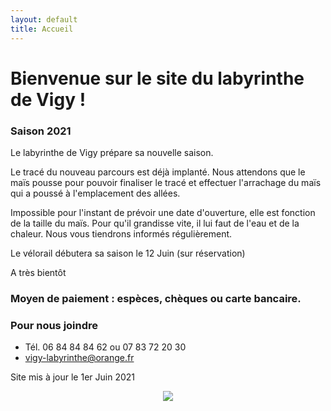 ```yaml
---
layout: default
title: Accueil
---
```


<h1> Bienvenue sur le site du labyrinthe de Vigy ! </h1>



### Saison 2021
 

Le labyrinthe de Vigy prépare sa nouvelle saison.

Le tracé du nouveau parcours est déjà implanté. Nous attendons que le maïs pousse pour pouvoir finaliser le tracé et effectuer l'arrachage du maïs qui a poussé à l'emplacement des allées. 


Impossible pour l'instant de prévoir une date d'ouverture, elle est fonction de la taille du maïs. Pour qu'il grandisse vite, il lui faut de l'eau et de la chaleur. Nous vous tiendrons informés régulièrement.

Le vélorail débutera sa saison le 12 Juin (sur réservation)



A très bientôt 

### Moyen de paiement : espèces, chèques ou carte bancaire. 


### Pour nous joindre
* Tél. 06 84 84 84 62
ou 07 83 72 20 30
* vigy-labyrinthe@orange.fr

Site mis à jour le 1er Juin 2021

<center>
<img src="{{ site.baseurl }}public/img/oie.jpg">
</center>
